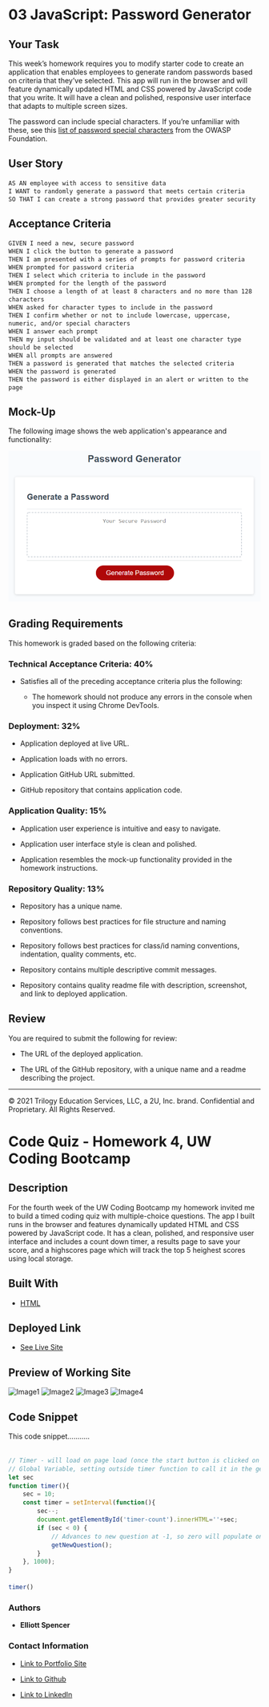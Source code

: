 # 03 JavaScript: Password Generator

## Your Task

This week’s homework requires you to modify starter code to create an application that enables employees to generate random passwords based on criteria that they’ve selected. This app will run in the browser and will feature dynamically updated HTML and CSS powered by JavaScript code that you write. It will have a clean and polished, responsive user interface that adapts to multiple screen sizes.

The password can include special characters. If you’re unfamiliar with these, see this [list of password special characters](https://www.owasp.org/index.php/Password_special_characters) from the OWASP Foundation.

## User Story

```
AS AN employee with access to sensitive data
I WANT to randomly generate a password that meets certain criteria
SO THAT I can create a strong password that provides greater security
```

## Acceptance Criteria

```
GIVEN I need a new, secure password
WHEN I click the button to generate a password
THEN I am presented with a series of prompts for password criteria
WHEN prompted for password criteria
THEN I select which criteria to include in the password
WHEN prompted for the length of the password
THEN I choose a length of at least 8 characters and no more than 128 characters
WHEN asked for character types to include in the password
THEN I confirm whether or not to include lowercase, uppercase, numeric, and/or special characters
WHEN I answer each prompt
THEN my input should be validated and at least one character type should be selected
WHEN all prompts are answered
THEN a password is generated that matches the selected criteria
WHEN the password is generated
THEN the password is either displayed in an alert or written to the page
```

## Mock-Up

The following image shows the web application's appearance and functionality:

![The Password Generator application displays a red button to "Generate Password".](./Assets/03-javascript-homework-demo.png)

## Grading Requirements

This homework is graded based on the following criteria: 

### Technical Acceptance Criteria: 40%

* Satisfies all of the preceding acceptance criteria plus the following:

  * The homework should not produce any errors in the console when you inspect it using Chrome DevTools.

### Deployment: 32%

* Application deployed at live URL.

* Application loads with no errors.

* Application GitHub URL submitted.

* GitHub repository that contains application code.

### Application Quality: 15%

* Application user experience is intuitive and easy to navigate.

* Application user interface style is clean and polished.

* Application resembles the mock-up functionality provided in the homework instructions.

### Repository Quality: 13%

* Repository has a unique name.

* Repository follows best practices for file structure and naming conventions.

* Repository follows best practices for class/id naming conventions, indentation, quality comments, etc.

* Repository contains multiple descriptive commit messages.

* Repository contains quality readme file with description, screenshot, and link to deployed application.

## Review

You are required to submit the following for review:

* The URL of the deployed application.

* The URL of the GitHub repository, with a unique name and a readme describing the project.

- - -
© 2021 Trilogy Education Services, LLC, a 2U, Inc. brand. Confidential and Proprietary. All Rights Reserved.

# Code Quiz - Homework 4, UW Coding Bootcamp

## Description

For the fourth week of the UW Coding Bootcamp my homework invited me to build a timed coding quiz with multiple-choice questions. The app I built runs in the browser and features dynamically updated HTML and CSS powered by JavaScript code. It has a clean, polished, and responsive user interface and includes a count down timer, a results page to save your score, and a highscores page which will track the top 5 heighest scores using local storage.

## Built With

* [HTML](https://github.com/spencee1315/hw_wk4)

## Deployed Link

* [See Live Site](https://spencee1315.github.io/hw_wk4/)

## Preview of Working Site

![Image1](./Assets/homepage.png)
![Image2](./Assets/gamepage.png)
![Image3](./Assets/resultspage.png)
![Image4](./Assets/leaderboard.png)

## Code Snippet
This code snippet...........

```javascript 

// Timer - will load on page load (once the start button is clicked on the index page) and start the countdown of the first question
// Global Variable, setting outside timer function to call it in the getNewQuestion function
let sec 
function timer(){
    sec = 10;
    const timer = setInterval(function(){
        sec--;
        document.getElementById('timer-count').innerHTML=''+sec;
        if (sec < 0) {
            // Advances to new question at -1, so zero will populate on screen
            getNewQuestion();
        }
    }, 1000);
}

timer()
```

### Authors

* **Elliott Spencer**

### Contact Information

* [Link to Portfolio Site](https://spencee1315.github.io/hw_wk2/)

* [Link to Github](https://github.com/spencee1315)

* [Link to LinkedIn](https://www.linkedin.com/in/elliott-spencer-886a9818/)
